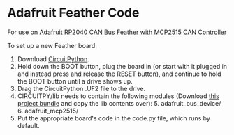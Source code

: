 # Adafruit Feather Code
For use on [Adafruit RP2040 CAN Bus Feather with MCP2515 CAN Controller](https://www.adafruit.com/product/5724)

To set up a new Feather board:
1. Download [CircuitPython](https://circuitpython.org/board/adafruit_feather_rp2040_can/).
2. Hold down the BOOT button, plug the board in (or start with it plugged in and instead press and release the RESET button), and continue to hold the BOOT button until a drive shows up.
3. Drag the CircuitPython .UF2 file to the drive.
4. CIRCUITPY/lib needs to contain the following modules (Download [this project bundle](https://learn.adafruit.com/adafruit-picowbell-can-bus-for-pico/circuitpython) and copy the lib contents over):
	5. adafruit_bus_device/
	6. adafruit_mcp2515/
7. Put the appropriate board's code in the code.py file, which runs by default.
